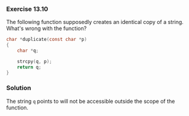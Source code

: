 ### Exercise 13.10
The following function supposedly creates an identical copy of a string. What's
wrong with the function?

```c
char *duplicate(const char *p)
{
    char *q;

    strcpy(q, p);
    return q;
}
```

### Solution
The string `q` points to will not be accessible outside the scope of the
function.

